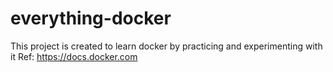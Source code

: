 # everything-docker
This project is created to learn docker by practicing and experimenting with it
Ref: https://docs.docker.com


